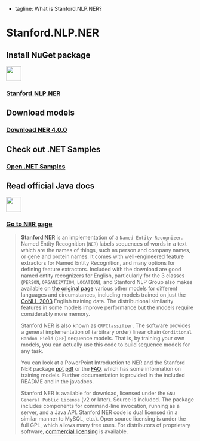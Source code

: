  - tagline: What is Stanford.NLP.NER?

# Stanford.NLP.NER

 <div class="snlp-actions">
  <div class="row">
    <div class="col-sm-6">
      <h2>Install NuGet package</h2>
      <i class="fa" aria-hidden="true"><img src="../images/nuget.png" style="width:40px;" /></i>
      <h3 class="actionlink">
        <a href="https://www.nuget.org/packages/Stanford.NLP.NER/">Stanford.NLP.NER</a>
      </h3>
    </div>
    <div class="col-sm-6">
      <h2>Download models</h2>
      <i class="fa fa-download" aria-hidden="true"></i>
      <h3 class="actionlink">
        <a href="https://nlp.stanford.edu/software/stanford-ner-4.0.0.zip">Download NER 4.0.0</a>
      </h3>
    </div>
  </div>
  <div class="row">
    <div class="col-sm-6">
      <h2>Check out .NET Samples</h2>
      <i class="fa fa-book" aria-hidden="true"></i>
      <h3 class="actionlink">
        <a href="../samples.html#Stanford-Named-Entity-Recognizer-NER">Open .NET Samples</a>
      </h3>
    </div>
    <div class="col-sm-6">
      <h2>Read official Java docs</h2>
      <i class="fa" aria-hidden="true"><img src="../images/logo.jpg" style="width:40px;" /></i>
      <h3 class="actionlink">
        <a href="https://nlp.stanford.edu/software/CRF-NER.html">Go to NER page</a>
      </h3>
    </div>
  </div>
 </div>

>**Stanford NER** is an implementation of a `Named Entity Recognizer`. Named Entity Recognition (`NER`) labels sequences of words in a text which are the names of things, such as person and company names, or gene and protein names. It comes with well-engineered feature extractors for Named Entity Recognition, and many options for defining feature extractors. Included with the download are good named entity recognizers for English, particularly for the 3 classes (`PERSON`, `ORGANIZATION`, `LOCATION`), and Stanford NLP Group also makes available on [the original page](https://nlp.stanford.edu/software/CRF-NER.html) various other models for different languages and circumstances, including models trained on just the [CoNLL 2003](http://www.cnts.ua.ac.be/conll2003/ner/) English training data. The distributional similarity features in some models improve performance but the models require considerably more memory.
>
>Stanford NER is also known as `CRFClassifier`. The software provides a general implementation of (arbitrary order) linear chain `Conditional Random Field` (`CRF`) sequence models. That is, by training your own models, you can actually use this code to build sequence models for any task.
>
>You can look at a PowerPoint Introduction to NER and the Stanford NER package [ppt](http://www-nlp.stanford.edu/software/jenny-ner-2007.ppt) [pdf](http://www-nlp.stanford.edu/software/jenny-ner-2007.pdf) or the [FAQ](http://www-nlp.stanford.edu/software/crf-faq.shtml), which has some information on training models. Further documentation is provided in the included README and in the javadocs.
>
>Stanford NER is available for download, licensed under the `GNU General Public License` (v2 or later). Source is included. The package includes components for command-line invocation, running as a server, and a Java API. Stanford NER code is dual licensed (in a similar manner to MySQL, etc.). Open source licensing is under the full GPL, which allows many free uses. For distributors of proprietary software, [commercial licensing](http://otlportal.stanford.edu/techfinder/technology/ID=24628) is available.